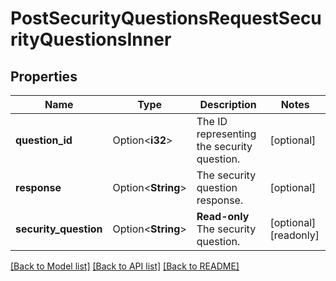 # PostSecurityQuestionsRequestSecurityQuestionsInner

## Properties

Name | Type | Description | Notes
------------ | ------------- | ------------- | -------------
**question_id** | Option<**i32**> | The ID representing the security question. | [optional]
**response** | Option<**String**> | The security question response. | [optional]
**security_question** | Option<**String**> | __Read-only__ The security question. | [optional][readonly]

[[Back to Model list]](../README.md#documentation-for-models) [[Back to API list]](../README.md#documentation-for-api-endpoints) [[Back to README]](../README.md)


